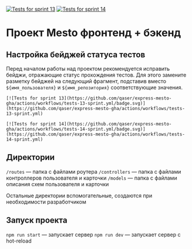 [![Tests for sprint 13](https://github.com/qaser/express-mesto-gha/actions/workflows/tests-13-sprint.yml/badge.svg)](https://github.com/qaser/express-mesto-gha/actions/workflows/tests-13-sprint.yml) [![Tests for sprint 14](https://github.com/qaser/express-mesto-gha/actions/workflows/tests-14-sprint.yml/badge.svg)](https://github.com/qaser/express-mesto-gha/actions/workflows/tests-14-sprint.yml)
# Проект Mesto фронтенд + бэкенд



## Настройка бейджей статуса тестов
Перед началом работы над проектом рекомендуется исправить бейджи, отражающие статус прохождения тестов.
Для этого замените разметку бейджей на следующий фрагмент, подставив вместо `${имя_пользователя}` и `${имя_репозитория}` соответствующие значения.

```
[![Tests for sprint 13](https://github.com/qaser/express-mesto-gha/actions/workflows/tests-13-sprint.yml/badge.svg)](https://github.com/qaser/express-mesto-gha/actions/workflows/tests-13-sprint.yml)

[![Tests for sprint 14](https://github.com/qaser/express-mesto-gha/actions/workflows/tests-14-sprint.yml/badge.svg)](https://github.com/qaser/express-mesto-gha/actions/workflows/tests-14-sprint.yml)
```


## Директории

`/routes` — папка с файлами роутера
`/controllers` — папка с файлами контроллеров пользователя и карточки
`/models` — папка с файлами описания схем пользователя и карточки

Остальные директории вспомогательные, создаются при необходимости разработчиком

## Запуск проекта

`npm run start` — запускает сервер
`npm run dev` — запускает сервер с hot-reload
